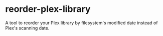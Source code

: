 # reorder-plex-library
A tool to reorder your Plex library by filesystem's modified date instead of Plex's scanning date.
